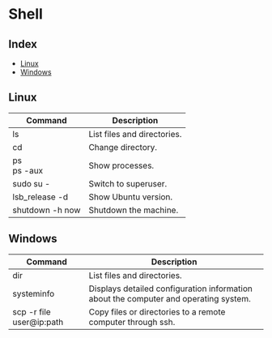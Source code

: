 # Shell

## Index

* [Linux](#linux)
* [Windows](#windows)

## Linux

| Command         | Description                 |
|-----------------|-----------------------------|
| ls              | List files and directories. |
| cd              | Change directory.           |
| ps<br>ps -aux   | Show processes.             |
| sudo su -       | Switch to superuser.        |
| lsb_release -d  | Show Ubuntu version.        |
| shutdown -h now | Shutdown the machine.       |

## Windows

| Command                  | Description                 |
|--------------------------|-----------------------------|
| dir                      | List files and directories. |
| systeminfo               | Displays detailed configuration information about the computer and operating system. |
| scp -r file user@ip:path | Copy files or directories to a remote computer through ssh. |
